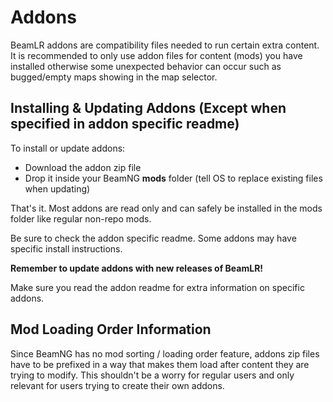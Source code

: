 
# Addons
BeamLR addons are compatibility files needed to run certain extra content. It is recommended to only use addon files for content (mods) you have installed otherwise some unexpected behavior can occur such as bugged/empty maps showing in the map selector.

## Installing & Updating Addons (Except when specified in addon specific readme)
To install or update addons:
* Download the addon zip file
* Drop it inside your BeamNG **mods** folder (tell OS to replace existing files when updating)

That's it. Most addons are read only and can safely be installed in the mods folder like regular non-repo mods.

Be sure to check the addon specific readme. Some addons may have specific install instructions.

**Remember to update addons with new releases of BeamLR!**

Make sure you read the addon readme for extra information on specific addons.
## Mod Loading Order Information
Since BeamNG has no mod sorting / loading order feature, addons zip files have to be prefixed in a way that makes them load after content they are trying to modify. This shouldn't be a worry for regular users and only relevant for users trying to create their own addons. 
